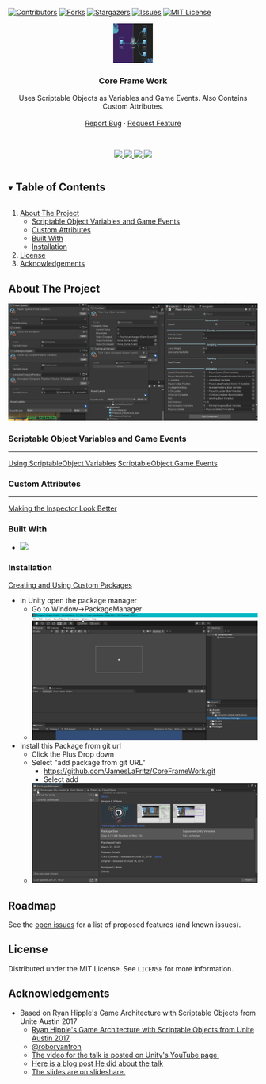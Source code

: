 <!-- PROJECT SHIELDS -->
[![Contributors][contributors-shield]][contributors-url]
[![Forks][forks-shield]][forks-url]
[![Stargazers][stars-shield]][stars-url]
[![Issues][issues-shield]][issues-url]
[![MIT License][license-shield]][license-url]




<!-- PROJECT LOGO -->
<p align="center">
  <a href="https://github.com/JamesLaFritz/CoreFrameWork">
    <img src="Images/Logo.png" alt="Logo" width="80" height="80">
  </a>
</p>

  <h3 align="center">Core Frame Work</h3>

  <p align="center">
    Uses Scriptable Objects as Variables and Game Events. Also Contains Custom Attributes.
    <br />
    <br />
    <a href="https://github.com/JamesLaFritz/CoreFrameWork/issues">Report Bug</a>
    ·
    <a href="https://github.com/JamesLaFritz/CoreFrameWork/issues">Request Feature</a>
  </p>
<br />


<!-- Links -->
<p align="center">
  <a href="https://jameslafritz.intensive.gamedevhq.com/">
	  <img src="https://img.shields.io/badge/Portfolio-21759B?style=for-the-badge&logo=wordpress&logoColor=white"/>
  </a>
  <a href="https://www.linkedin.com/in/james-lafritz/">
	  <img src="https://img.shields.io/badge/LinkedIn-0077B5?style=for-the-badge&logo=linkedin&logoColor=white"/>
  </a> 
  <a href="https://ktmarine1999.medium.com/">
	  <img src="https://img.shields.io/badge/Articles-12100E?style=for-the-badge&logo=medium&logoColor=white"/>
  </a>
  <a href="https://ktmarine1999.itch.io/">
	  <img src="https://img.shields.io/badge/Itch.io-FA5C5C?style=for-the-badge&logo=itch-dot-io&logoColor=white"/>
  </a>
</p>



<!-- TABLE OF CONTENTS -->
<details open="open">
  <summary><h2 style="display: inline-block">Table of Contents</h2></summary>
  <ol>
    <li>
      <a href="#about-the-project">About The Project</a>
      <ul>
        <li><a href="#scriptable-object-variables-and-game-events">Scriptable Object Variables and Game Events</a></li>
      </ul>
      <ul>
        <li><a href="#custom-attributes">Custom Attributes</a></li>
      </ul>
      <ul>
        <li><a href="#built-with">Built With</a></li>
      </ul>
      <ul>
        <li><a href="#installation">Installation</a></li>
      </ul>
    </li>
    <li><a href="#license">License</a></li>
    <li><a href="#acknowledgements">Acknowledgements</a></li>
  </ol>
</details>



<!-- ABOUT THE PROJECT -->
## About The Project

![Project Screen Shot](Images/ScreenShot.png)


### Scriptable Object Variables and Game Events
-------------------------------------------------------------------------------
[Using ScriptableObject Variables](https://blog.devgenius.io/script-communication-in-unity-using-scriptable-objects-ad2ef0d99c59)
[ScriptableObject Game Events](https://blog.devgenius.io/scriptableobject-game-events-1f3401bbde72)


### Custom Attributes
-------------------------------------------------------------------------------
[Making the Inspector Look Better](https://blog.devgenius.io/making-the-inspector-look-better-175baf39ada0)

### Built With

* <a href="https://www.linkedin.com/in/james-lafritz/"><img src="https://img.shields.io/badge/Unity-100000?style=for-the-badge&logo=unity&logoColor=white"/></a>


<!-- Installation -->
### Installation
[Creating and Using Custom Packages](https://blog.devgenius.io/creating-custom-packages-for-use-in-unity-7dfbaa49e4b4)

* In Unity open the package manager
  *  Go to Window->PackageManager
  * ![OpenPackageManager](Images/OpenPackageManager.gif)
* Install this Package from git url
  * Click the Plus Drop down
  * Select "add package from git URL" 
     * https://github.com/JamesLaFritz/CoreFrameWork.git
     * Select add
  * ![InstallPackage](Images/InstallPackage.gif)

<!-- ROADMAP -->
## Roadmap

See the [open issues](https://github.com/JamesLaFritz/CoreFrameWork/issues) for a list of proposed features (and known issues).



<!-- LICENSE -->
## License

Distributed under the MIT License. See `LICENSE` for more information.


<!-- ACKNOWLEDGEMENTS -->
## Acknowledgements

* Based on Ryan Hipple's Game Architecture with Scriptable Objects from Unite Austin 2017 
  * [Ryan Hipple's Game Architecture with Scriptable Objects from Unite Austin 2017 ](https://github.com/roboryantron/Unite2017)
  * [@roboryantron](https://twitter.com/roboryantron)
  * [The video for the talk is posted on Unity's YouTube page.](https://www.youtube.com/watch?v=raQ3iHhE_Kk)
  * [Here is a blog post He did about the talk](http://www.roboryantron.com/2017/10/unite-2017-game-architecture-with.html)
  * [The slides are on slideshare.](https://www.slideshare.net/RyanHipple/game-architecture-with-scriptable-objects)

<!-- MARKDOWN LINKS & IMAGES -->
<!-- https://www.markdownguide.org/basic-syntax/#reference-style-links -->
[contributors-shield]: https://img.shields.io/github/contributors/JamesLafritz/CoreFrameWork.svg?style=for-the-badge
[contributors-url]: https://github.com/JamesLafritz/CoreFrameWork/graphs/contributors
[forks-shield]: https://img.shields.io/github/forks/JamesLafritz/CoreFrameWork.svg?style=for-the-badge
[forks-url]: https://github.com/JamesLafritz/CoreFrameWork/network/members
[stars-shield]: https://img.shields.io/github/stars/JamesLafritz/CoreFrameWork.svg?style=for-the-badge
[stars-url]: https://github.com/JamesLafritz/CoreFrameWork/stargazers
[issues-shield]: https://img.shields.io/github/issues/JamesLafritz/CoreFrameWork.svg?style=for-the-badge
[issues-url]: https://github.com/JamesLafritz/CoreFrameWork/issues
[license-shield]: https://img.shields.io/github/license/JamesLafritz/CoreFrameWork.svg?style=for-the-badge
[license-url]: https://github.com/JamesLafritz/CoreFrameWork/blob/main/LICENSE
